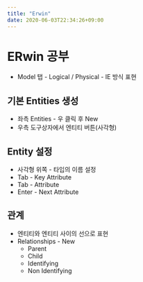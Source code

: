 ```yaml
---
title: "Erwin"
date: 2020-06-03T22:34:26+09:00
---
```


# ERwin 공부

- Model 탭 - Logical / Physical - IE 방식 표현

## 기본 Entities 생성

- 좌측 Entities - 우 클릭 후 New
- 우측 도구상자에서 엔티티 버튼(사각형)

## Entity 설정

-  사각형 위쪽 - 타입의 이름 설정
- Tab - Key Attribute
- Tab - Attribute
- Enter - Next Attribute

## 관계

- 엔티티와 엔티티 사이의 선으로 표현
- Relationships - New
	- Parent
	- Child
	- Identifying
	- Non Identifying

